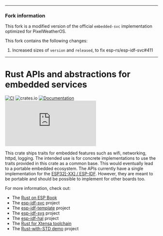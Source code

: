 <hr>

### Fork information
This fork is a modified version of the official `embedded-svc` implementation optimized for PixelWeatherOS.

This fork contains the following changes:
1. Increased sizes of `version` and `released`, to fix esp-rs/esp-idf-svc#411

<hr>

# Rust APIs and abstractions for embedded services

[![CI](https://github.com/esp-rs/embedded-svc/actions/workflows/ci.yml/badge.svg)](https://github.com/esp-rs/embedded-svc/actions/workflows/ci.yml)
![crates.io](https://img.shields.io/crates/v/embedded-svc.svg)
[![Documentation](https://docs.rs/embedded-svc/badge.svg)](https://docs.rs/embedded-svc)
[![Matrix](https://img.shields.io/matrix/esp-rs:matrix.org?label=join%20matrix&color=BEC5C9&logo=matrix)](https://matrix.to/#/#esp-rs:matrix.org)

This crate ships traits for embedded features such as wifi, networking, httpd, logging.
The intended use is for concrete implementations to use the traits provided in this crate as a common base.
This would eventually lead to a portable embedded ecosystem. The APIs currently have a single implementation for the [ESP32[-XX] / ESP-IDF](https://github.com/esp-rs/esp-idf-svc).
However, they are meant to be portable and should be possible to implement for other boards too.

For more information, check out:
* The [Rust on ESP Book](https://esp-rs.github.io/book/)
* The [esp-idf-svc](https://github.com/esp-rs/esp-idf-svc) project
* The [esp-idf-template](https://github.com/esp-rs/esp-idf-template) project
* The [esp-idf-sys](https://github.com/esp-rs/esp-idf-sys) project
* The [esp-idf-hal](https://github.com/esp-rs/esp-idf-hal) project
* The [Rust for Xtensa toolchain](https://github.com/esp-rs/rust-build)
* The [Rust-with-STD demo](https://github.com/ivmarkov/rust-esp32-std-demo) project
